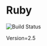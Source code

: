# Ruby

![Build Status](https://travis-ci.org/cyber-dojo-languages/ruby.svg?branch=master)

Version=2.5
